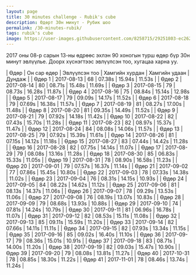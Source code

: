 ```yaml
---
layout: page
title: 30 minutes challenge - Rubik's cube
description: Өдөрт 30н минут - Рубик шоо
permalink: /30-minutes-rubik/
tags: rubik's cube
image: https://user-images.githubusercontent.com/8258715/29251803-ec2624a0-8096-11e7-9d0b-ffeee54adeda.png
---
```


2017 оны 08-р сарын 13-ны өдрөөс эхлэн 90 хоногын турш өдөр бүр 30н минут эвлүүлье. Доорх хүснэгтээс эвлүүлсэн тоо, хугацаа харна уу.

| Өдөр          | Он сар өдөр   | Эвлүүлсэн тоо  | Хамгийн хурдан     | Хамгийн удаан    | Дундаж      |
| Өдөр 1        | 2017-08-13    | 68             | 07.38s             | 15.94s           | 11.53s      |
| Өдөр 2        | 2017-08-14    | 80             | 08.71s             | 15.48s           | 11.69s      |
| Өдөр 3        | 2017-08-15    | 79             | 08.73s             | 16.28s           | 11.87s      |
| Өдөр 4        | 2017-08-16    | 75             | 08.84s             | 15.14s           | 12.98s      |
| Өдөр 5        | 2017-08-17    | 79             | 09.09s             | 14.17s           | 11.52s      |
| Өдөр 6        | 2017-08-18    | 79             | 07.69s             | 16.38s           | 11.57s      |
| Өдөр 7        | 2017-08-19    | 81             | 08.27s             | 17.00s           | 11.48s      |
| Өдөр 8        | 2017-08-20    | 81             | 09.35s             | 14.49s           | 11.52s      |
| Өдөр 9        | 2017-08-21    | 79             | 07.92s             | 14.18s           | 11.42s      |
| Өдөр 10       | 2017-08-22    | 82             | 07.43s             | 15.70s           | 11.28s      |
| Өдөр 11       | 2017-08-23    | 82             | 08.97s             | 15.37s           | 11.47s      |
| Өдөр 12       | 2017-08-24    | 84             | 08.08s             | 14.06s           | 11.57s      |
| Өдөр 13       | 2017-08-25    | 79             | 07.92s             | 15.39s           | 11.61s      |
| Өдөр 14       | 2017-08-26    | 81             | 07.15s             | 14.12s           | 11.18s      |
| Өдөр 15       | 2017-08-27    | 83             | 07.44s             | 14.42s           | 11.28s      |
| Өдөр 16       | 2017-08-28    | 82             | 07.75s             | 14.14s           | 11.07s      |
| Өдөр 17       | 2017-08-29    | 79             | 08.08s             | 13.16s           | 11.28s      |
| Өдөр 18       | 2017-08-30    | 85             | 06.83s             | 15.33s           | 11.05s      |
| Өдөр 19       | 2017-08-31    | 78             | 08.90s             | 16.58s           | 11.23s      |
| Өдөр 20       | 2017-09-01    | 79             | 07.57s             | 16.37s           | 11.14s      |
| Өдөр 21       | 2017-09-02    | 77             | 07.86s             | 15.45s           | 10.80s      |
| Өдөр 22       | 2017-09-03    | 78             | 07.33s             | 14.38s           | 11.02s      |
| Өдөр 23       | 2017-09-04    | 76             | 08.31s             | 14.15s           | 10.93s      |
| Өдөр 24       | 2017-09-05    | 84             | 08.22s             | 14.62s           | 11.12s      |
| Өдөр 25       | 2017-09-06    | 81             | 08.13s             | 14.37s           | 11.06s      |
| Өдөр 26       | 2017-09-07    | 78             | 09.29s             | 13.53s           | 11.06s      |
| Өдөр 27       | 2017-09-08    | 76             | 08.19s             | 13.07s           | 10.83s      |
| Өдөр 28       | 2017-09-09    | 79             | 08.68s             | 13.93s           | 10.88s      |
| Өдөр 29       | 2017-09-10    | 74             | 07.81s             | 14.24s           | 10.79s      |
| Өдөр 30       | 2017-09-11    | 81             | 06.96s             | 16.78s           | 11.07s      |
| Өдөр 31       | 2017-09-12    | 82             | 08.53s             | 15.11s           | 11.08s      |
| Өдөр 32       | 2017-09-13    | 85             | 09.11s             | 15.59s           | 11.20s      |
| Өдөр 33       | 2017-09-14    | 82             | 07.66s             | 14.11s           | 11.11s      |
| Өдөр 34       | 2017-09-15    | 82             | 07.93s             | 13.34s           | 11.15s      |
| Өдөр 35       | 2017-09-16    | 85             | 09.02s             | 16.40s           | 11.10s      |
| Өдөр 36       | 2017-09-17    | 79             | 08.36s             | 15.01s           | 10.91s      |
| Өдөр 37       | 2017-09-18    | 83             | 08.71s             | 14.00s           | 11.20s      |
| Өдөр 38       | 2017-09-19    | 82             | 09.03s             | 15.47s           | 10.90s      |
| Өдөр 39       | 2017-09-20    | 79             | 08.08s             | 13.81s           | 11.27s      |
| Өдөр 40       | 2017-10-31    | 78             | 08.85s             | 18.30s           | 11.22s      |
| Өдөр 41       | 2017-11-01    | 78             | 08.46s             | 13.74s           | 11.24s      |



